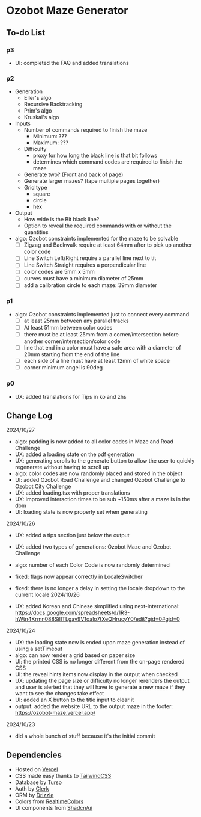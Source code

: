 # Ozobot Maze Generator

## To-do List

### p3

- UI: completed the FAQ and added translations

### p2

- Generation
  - Eller's algo
  - Recursive Backtracking
  - Prim's algo
  - Kruskal's algo
- Inputs
  - Number of commands required to finish the maze
    - Minimum: ???
    - Maximum: ???
  - Difficulty
    - proxy for how long the black line is that bit follows
    - determines which command codes are required to finish the maze
  - Generate two? (Front and back of page)
  - Generate larger mazes? (tape multiple pages together)
  - Grid type
    - square
    - circle
    - hex
- Output
  - How wide is the Bit black line?
  - Option to reveal the required commands with or without the quantities
- algo: Ozobot constraints implemented for the maze to be solvable
  - [ ] Zigzag and Backwalk require at least 64mm after to pick up another color code
  - [ ] Line Switch Left/Right require a parallel line next to tit
  - [ ] Line Switch Straight requires a perpendicular line
  - [ ] color codes are 5mm x 5mm
  - [ ] curves must have a minimum diameter of 25mm
  - [ ] add a calibration circle to each maze: 39mm diameter

### p1

- algo: Ozobot constraints implemented just to connect every command
  - [ ] at least 25mm between any parallel tracks
  - [ ] At least 51mm between color codes
  - [ ] there must be at least 25mm from a corner/intersection before another corner/intersection/color code
  - [ ] line that end in a color must have a safe area with a diameter of 20mm starting from the end of the line
  - [ ] each side of a line must have at least 12mm of white space
  - [ ] corner minimum angel is 90deg

### p0

- UX: added translations for Tips in ko and zhs

## Change Log

2024/10/27

- algo: padding is now added to all color codes in Maze and Road Challenge
- UX: added a loading state on the pdf generation
- UX: generating scrolls to the generate button to allow the user to quickly regenerate without having to scroll up
- algo: color codes are now randomly placed and stored in the object
- UI: added Ozobot Road Challenge and changed Ozobot Challenge to Ozobot City Challenge
- UX: added loading.tsx with proper translations
- UX: improved interaction times to be sub ~150ms after a maze is in the dom
- UI: loading state is now properly set when generating

2024/10/26

- UX: added a tips section just below the output
- UX: added two types of generations: Ozobot Maze and Ozobot Challenge
- algo: number of each Color Code is now randomly determined
- fixed: flags now appear correctly in LocaleSwitcher
- fixed: there is no longer a delay in setting the locale dropdown to the current locale
  2024/10/26

- UX: added Korean and Chinese simplified using next-international: https://docs.google.com/spreadsheets/d/1R3-hWtn4Krmn088SiIITLgav9V1oalo7tXeQHrucyY0/edit?gid=0#gid=0

2024/10/24

- UX: the loading state now is ended upon maze generation instead of using a setTimeout
- algo: can now render a grid based on paper size
- UI: the printed CSS is no longer different from the on-page rendered CSS
- UI: the reveal hints items now display in the output when checked
- UX: updating the page size or difficulty no longer rerenders the output and user is alerted that they will have to generate a new maze if they want to see the changes take effect
- UI: added an X button to the title input to clear it
- output: added the website URL to the output maze in the footer: https://ozobot-maze.vercel.app/

2024/10/23

- did a whole bunch of stuff because it's the initial commit

## Dependencies

- Hosted on [Vercel](https://vercel.com/)
- CSS made easy thanks to [TailwindCSS](https://tailwindcss.com/)
- Database by [Turso](https://turso.tech/)
- Auth by [Clerk](https://clerk.com/)
- ORM by [Drizzle](https://orm.drizzle.team/)
- Colors from [RealtimeColors](https://www.realtimecolors.com/?colors=def2e7-050e09-89ddb0-1f824d-2bd579&fonts=Poppins-Poppins)
- UI components from [Shadcn/ui](https://ui.shadcn.com/)
